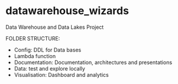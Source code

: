 # datawarehouse_wizards
Data Warehouse and Data Lakes Project

FOLDER STRUCTURE:
- Config: DDL for Data bases
- Lambda function
- Documentation: Documentation, architectures and presentations
- Data: test and explore locally 
- Visualisation: Dashboard and analytics
